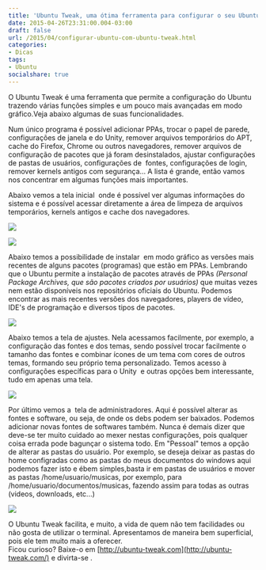 ```yaml
---
title: 'Ubuntu Tweak, uma ótima ferramenta para configurar o seu Ubuntu'
date: 2015-04-26T23:31:00.004-03:00
draft: false
url: /2015/04/configurar-ubuntu-com-ubuntu-tweak.html
categories: 
- Dicas
tags:
- Ubuntu
socialshare: true
---
```


O Ubuntu Tweak é uma ferramenta que permite a configuração do Ubuntu trazendo várias funções simples e um pouco mais avançadas em modo gráfico.Veja abaixo algumas de suas funcionalidades.  

 
<!--more-->

  
Num único programa é possível adicionar PPAs, trocar o papel de parede, configurações de janela e do Unity, remover arquivos temporários do APT, cache do Firefox, Chrome ou outros navegadores, remover arquivos de configuração de pacotes que já foram desinstalados, ajustar configurações de pastas de usuários, configurações de  fontes, configurações de login, remover kernels antigos com segurança… A lista é grande, então vamos nos concentrar em algumas funções mais importantes.

  

Abaixo vemos a tela inicial  onde é possível ver algumas informações do sistema e é possível acessar diretamente a área de limpeza de arquivos temporários, kernels antigos e cache dos navegadores.

  

[![](https://2.bp.blogspot.com/-wnAinLbOYhQ/VGDZoqMXK1I/AAAAAAAABC8/xxEdpwSEJIk/s640/Tweak_001.png)](http://2.bp.blogspot.com/-wnAinLbOYhQ/VGDZoqMXK1I/AAAAAAAABC8/xxEdpwSEJIk/s1600/Tweak_001.png)

  

[![](https://3.bp.blogspot.com/-bibVxhlhHwI/VGDZpQ_wZxI/AAAAAAAABDc/mOMfoFxpGM4/s640/Tweak_005.png)](http://3.bp.blogspot.com/-bibVxhlhHwI/VGDZpQ_wZxI/AAAAAAAABDc/mOMfoFxpGM4/s1600/Tweak_005.png)

  
Abaixo temos a possibilidade de instalar  em modo gráfico as versões mais recentes de alguns pacotes (programas) que estão em PPAs. Lembrando que o Ubuntu permite a instalação de pacotes através de PPAs _(_Personal Package_ Archives, que são pacotes criados por usuários)_ que muitas vezes nem estão disponíveis nos repositórios oficiais do Ubuntu. Podemos encontrar as mais recentes versões dos navegadores, players de vídeo, IDE's de programação e diversos tipos de pacotes.

  

[![](https://2.bp.blogspot.com/-JglKmfR6lZQ/VGDZoiaBwTI/AAAAAAAABDQ/JZgXNcfDxiU/s640/Tweak_002.png)](http://2.bp.blogspot.com/-JglKmfR6lZQ/VGDZoiaBwTI/AAAAAAAABDQ/JZgXNcfDxiU/s1600/Tweak_002.png)

  

Abaixo temos a tela de ajustes. Nela acessamos facilmente, por exemplo, a configuração das fontes e dos temas, sendo possível trocar facilmente o tamanho das fontes e combinar ícones de um tema com cores de outros temas, formando seu próprio tema personalizado. Temos acesso à configurações específicas para o Unity  e outras opções bem interessante, tudo em apenas uma tela.

  

[![](https://2.bp.blogspot.com/-NCUbCrGaObo/VGDZomNbaGI/AAAAAAAABDU/-T52DxsxSWk/s640/Tweak_003.png)](http://2.bp.blogspot.com/-NCUbCrGaObo/VGDZomNbaGI/AAAAAAAABDU/-T52DxsxSWk/s1600/Tweak_003.png)

  

Por último vemos a  tela de administradores. Aqui é possível alterar as fontes e software, ou seja, de onde os debs podem ser baixados. Podemos adicionar novas fontes de softwares também. Nunca é demais dizer que deve-se ter muito cuidado ao mexer nestas configurações, pois qualquer coisa errada pode bagunçar o sistema todo. Em "Pessoal" temos a opção de alterar as pastas do usuário. Por exemplo, se deseja deixar as pastas do home configradas como as pastas do meus documentos do windows aqui podemos fazer isto e ébem simples,basta ir em pastas de usuários e mover as pastas /home/usuario/musicas, por exemplo, para /home/usuario/documentos/musicas, fazendo assim para todas as outras (videos, downloads, etc...)  
  

[![](https://4.bp.blogspot.com/-2WH-IdI3rAk/VGDZpd6W-3I/AAAAAAAABDg/Hl_8SJJSacY/s640/Tweak_004.png)](http://4.bp.blogspot.com/-2WH-IdI3rAk/VGDZpd6W-3I/AAAAAAAABDg/Hl_8SJJSacY/s1600/Tweak_004.png)

  

O Ubuntu Tweak facilita, e muito, a vida de quem não tem facilidades ou não gosta de utilizar o terminal. Apresentamos de maneira bem superficial, pois ele tem muito mais a oferecer.  
Ficou curioso? Baixe-o em [http://ubuntu-tweak.com](http://ubuntu-tweak.com/) e divirta-se .
